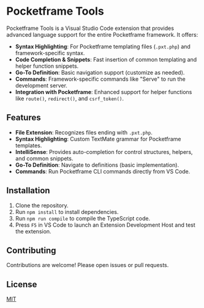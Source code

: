 # Pocketframe Tools

Pocketframe Tools is a Visual Studio Code extension that provides advanced language support for the entire Pocketframe framework. It offers:

- **Syntax Highlighting**: For Pocketframe templating files (`.pxt.php`) and framework-specific syntax.
- **Code Completion & Snippets**: Fast insertion of common templating and helper function snippets.
- **Go-To Definition**: Basic navigation support (customize as needed).
- **Commands**: Framework-specific commands like "Serve" to run the development server.
- **Integration with Pocketframe**: Enhanced support for helper functions like `route()`, `redirect()`, and `csrf_token()`.

## Features

- **File Extension**: Recognizes files ending with `.pxt.php`.
- **Syntax Highlighting**: Custom TextMate grammar for Pocketframe templates.
- **IntelliSense**: Provides auto-completion for control structures, helpers, and common snippets.
- **Go-To Definition**: Navigate to definitions (basic implementation).
- **Commands**: Run Pocketframe CLI commands directly from VS Code.

## Installation

1. Clone the repository.
2. Run `npm install` to install dependencies.
3. Run `npm run compile` to compile the TypeScript code.
4. Press `F5` in VS Code to launch an Extension Development Host and test the extension.

## Contributing

Contributions are welcome! Please open issues or pull requests.

## License

[MIT](LICENSE)

